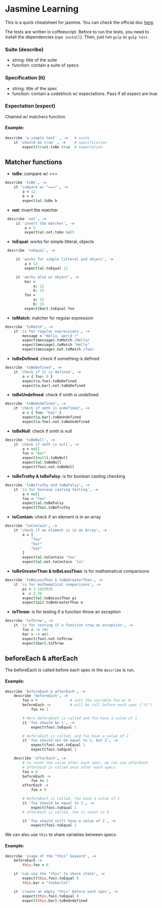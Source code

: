 Jasmine Learning
================

This is a quick cheatsheet for jasmine.
You can check the official doc [here](http://jasmine.github.io/2.0/introduction.html).

The tests are written in coffeescript.
Before to run the tests, you need to install the dependencies (`npm install`).
Then, just run `gulp` or `gulp test`.

### Suite (describe)

- string: title of the suite
- function: contain a suite of specs

### Specification (it)

- string: title of the spec
- function: contain a codeblock w/ expectations. Pass if all expect are true

### Expectation (expect)

Chained w/ matchers function

#### Example:

```coffee
describe 'a simple test' , ->   # suite
    it 'should be true' , ->    # specification
        expect(true).toBe true  # expectation
```

Matcher functions
-----------------

- **toBe**: compare w/ ===
```coffee
describe 'toBe', ->
    it 'compare w/ "==="', ->
        a = 12
        b = a
        expect(a).toBe b
```
- **not**: invert the matcher
```coffee
 describe 'not', ->
     it 'invert the matcher', ->
         a = 5
         expect(a).not.tobe null
```
- **toEqual**: works for simple litteral, objects
```coffee
 describe 'toEqual', ->

     it 'works for simple litteral and object', ->
         a = 12
         expect(a).toEqual 12

     it 'works also w/ object', ->
         bar =
             a: 12
             b: 15
         foo =
             a: 12
             b: 15
         expect(bar).toEqual foo
```
- **toMatch**: matcher for regular expression
```coffee
describe 'toMatch', ->
    it 'is for regular expressions', ->
        message = "Hello, world !"
        expect(message).toMatch /Hello/
        expect(message).toMatch "Hello"
        expect(message).not.toMatch /foo/
```
- **toBeDefined**: check if something is defined
```coffee
describe 'toBeDefined', ->
    it 'check if it is defined', ->
        a = { foo: 8 }
        expect(a.foo).toBeDefined
        expect(a.bar).not.toBeDefined
```
- **toBeUndefined**: check if smth is undefined
```coffee
describe 'toBeUndefined', ->
    it 'check if smth is undefined', ->
        a = { foo: "baz" }
        expect(a.bar).toBeUndefined
        expect(a.foo).not.toBeUndefined
```
- **toBeNull**: check if smth is null
```coffee
describe 'toBeNull', ->
    it 'check if smth is null', ->
        a = null
        foo = "bar"
        expect(null).toBeNull
        expect(a).toBeNull
        expect(foo).not.toBeNull
```
- **toBeTruthy & toBeFalsy**: is for boolean casting checking
```coffee
describe 'toBeTruthy and toBeFalsy', ->
    it 'is for boolean casting testing', ->
        a = null
        foo = "foo"
        expect(a).toBeFalsy
        expect(foo).toBeTruthy
```
- **toContain**: check if an element is in an array
```coffee
describe 'toContain', ->
    it 'check if an element is in an Array', ->
        a = [
            "foo"
            "bar"
            "baz"
        ]
        expect(a).toContain 'foo'
        expect(a).not.toContain 'lol'
```
- **toBeGreaterThan & toBeLessThan**: is for mathematical comparisons
```coffee
describe 'toBeLessThan & toBeGreaterThan', ->
    it 'is for mathematical comparisons', ->
        pi = 3.1415926
        e  = 2.78
        expect(e).toBeLessThan pi
        expect(pi).toBeGreaterThan e
```
- **toThrow**: is for testing if a function throw an exception
```coffee
describe 'toThrow', ->
    it 'is for testing if a function trow an exception', ->
        foo = -> 1+2
        bar = -> a+3
        expect(foo).not.toThrow
        expect(bar).toThrow
```

beforeEach & afterEach
----------------------

The beforeEach is called before each spec in the `describe` is run.

#### Example:

```coffee
describe 'beforeEach & afterEach', ->
    describe 'beforeEach', ->
        foo = 0               # init the variable foo w/ 0
        beforeEach ->         # will be call before each spec ("it")
            foo += 1

        # Here beforeEach is called and foo have a value of 1
        it 'foo should be 1', ->
            expect(foo).toEqual 1

        # beforeEach is called, and foo have a value of 2
        it 'foo should not be equal to 1, but 2', ->
            expect(foo).not.toEqual 1
            expect(foo).toEqual 2

    describe 'afterEach', ->
        # to reset the value after each spec, we can use afterEach
        # afterEach is called once after each specs
        foo = 0
        beforeEach ->
            foo += 1
        afterEach ->
            foo = 0

        # beforeEach is called, foo have a value of 1
        it 'foo should be equal to 1', ->
            expect(foo).toEqual 1
        # afterEach is called, foo is reset to 0

        it 'foo should still have a value of 1', ->
            expect(foo).toEqual 1
```

We can also use `this` to share variables between specs.

#### Example:

```coffee
describe 'usage of the "this" keyword', ->
    beforeEach ->
        this.foo = 0

    it 'can use the "this" to share state', ->
        expect(this.foo).toEqual 0
        this.bar = "foobarlol"

    it 'create an empty "this" before each spec', ->
        expect(this.foo).toEqual 0
        expect(this.bar).toBeUndefined
```
